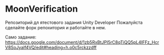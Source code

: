 # MoonVerification
Репозиторий дл ятестового задания Unity Developer
Пожалуйста сделайте форк репохитория и работайте в нем.

Само задание: https://docs.google.com/document/d/1zb5RxBtJPI5rC8qTiQQ5pL4IFFz_HcrV8SoJyalf4VQ/edit#heading=h.o0c5rckzzdff
